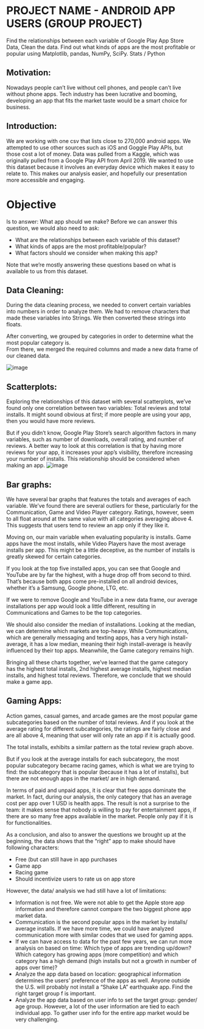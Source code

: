 
# PROJECT NAME - ANDROID APP USERS (GROUP PROJECT)
Find the relationships between each variable of Google Play App Store Data, Clean the data. Find out what kinds of apps are the most profitable or popular using
Matplotlib, pandas, NumPy, SciPy. Stats / Python

## Motivation:
Nowadays people can’t live without cell phones, and people can’t live without phone apps. Tech industry has been lucrative and booming, developing an app that fits the market taste would be a smart choice for business. 

## Introduction:
We are working with one csv that lists close to 270,000 android apps. We attempted to use other sources such as iOS and Goggle Play APIs, but those cost a lot of money. Data was pulled from a Kaggle, which was originally pulled from a Google Play API from April 2019. We wanted to use this dataset because it involves an everyday device which makes it easy to relate to.  This makes our analysis easier, and hopefully our presentation more accessible and engaging.

# Objective
 Is to answer: What app should we make?
Before we can answer this question, we would also need to ask:
-	What are the relationships between each variable of this dataset?
-	What kinds of apps are the most profitable/popular?
-	What factors should we consider when making this app?

Note that we’re mostly answering these questions based on what is available to us from this dataset.

## Data Cleaning:
During the data cleaning process, we needed to convert certain variables into numbers in order to analyze them.  We had to remove characters that made these variables into Strings.  We then converted these strings into floats.   
 
 

After converting, we grouped by categories in order to determine what the most popular category is.  
From there, we merged the required columns and made a new data frame of our cleaned data.

 
 ![image](https://user-images.githubusercontent.com/57304123/88902821-8ff4a380-d207-11ea-84fa-13f4206d6e00.png)


## Scatterplots:
Exploring the relationships of this dataset with several scatterplots, we’ve found only one correlation between two variables: Total reviews and total installs.  It might sound obvious at first; if more people are using your app, then you would have more reviews.




 

But if you didn’t know, Google Play Store’s search algorithm factors in many variables, such as number of downloads, overall rating, and number of reviews.  A better way to look at this correlation is that by having more reviews for your app, it increases your app’s visibility, therefore increasing your number of installs.  This relationship should be considered when making an app.
![image](https://user-images.githubusercontent.com/57304123/88902821-8ff4a380-d207-11ea-84fa-13f4206d6e00.png)

## Bar graphs:
We have several bar graphs that features the totals and averages of each variable.  We’ve found there are several outliers for these, particularly for the Communication, Game and Video Player category.  Ratings, however, seem to all float around at the same value with all categories averaging above 4.  This suggests that users tend to review an app only if they like it.

 
 
 
 
Moving on, our main variable when evaluating popularity is installs.  Game apps have the most installs, while Video Players have the most average installs per app. This might be a little deceptive, as the number of installs is greatly skewed for certain categories.  



 

If you look at the top five installed apps, you can see that Google and YouTube are by far the highest, with a huge drop off from second to third.  That’s because both apps come pre-installed on all android devices, whether it’s a Samsung, Google phone, LTG, etc.  

 

If we were to remove Google and YouTube in a new data frame, our average installations per app would look a little different, resulting in Communications and Games to be the top categories.
 

We should also consider the median of installations.  Looking at the median, we can determine which markets are top-heavy.  While Communications, which are generally messaging and texting apps, has a very high install-average, it has a low median, meaning their high install-average is heavily influenced by their top apps. Meanwhile, the Game category remains high.

 

Bringing all these charts together, we’ve learned that the game category has the highest total installs, 2nd highest average installs, highest median installs, and highest total reviews.  Therefore, we conclude that we should make a game app.


## Gaming Apps:

Action games, casual games, and arcade games are the most popular game subcategories based on the number of total reviews. And if you look at the average rating for different subcategories, the ratings are fairly close and are all above 4, meaning that user will only rate an app if it is actually good. 













                                                                                                              
 
The total installs, exhibits a similar pattern as the total review graph above.











But if you look at the average installs for each subcategory, the most popular subcategory became racing games, which is what we are trying to find: the subcategory that is popular (because it has a lot of installs), but there are not enough apps in the market/ are in high demand.










In terms of paid and unpaid apps, it is clear that free apps dominate the market. In fact, during our analysis, the only category that has an average cost per app over 1 USD is health apps. The result is not a surprise to the team: it makes sense that nobody is willing to pay for entertainment apps, if there are so many free apps available in the market. People only pay if it is for functionalities. 


As a conclusion, and also to answer the questions we brought up at the beginning, the data shows that the “right” app to make should have following characters:
-	Free (but can still have in app purchases 
-	Game app
-	Racing game
-	Should incentivize users to rate us on app store 

However, the data/ analysis we had still have a lot of limitations:
-	Information is not free. We were not able to get the Apple store app information and therefore cannot compare the two biggest phone app market data. 
-	Communication is the second popular apps in the market by installs/ average installs. If we have more time, we could have analyzed communication more with similar codes that we used for gaming apps.
-	If we can have access to data for the past few years, we can run more analysis on based on time: Which type of apps are trending up/down? Which category has growing apps (more competition) and which category has a high demand (high installs but not a growth in number of apps over time)?
-	Analyze the app data based on location: geographical information determines the users’ preference of the apps as well. Anyone outside the U.S. will probably not install a “Shake LA” earthquake app. Find the right target group f is important.
-	Analyze the app data based on user info to set the target group: gender/ age group. However, a lot of the user information are tied to each individual app. To gather user info for the entire app market would be very challenging.
 

